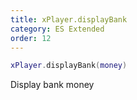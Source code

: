 ```yaml
---
title: xPlayer.displayBank
category: ES Extended
order: 12
---
```


```lua
xPlayer.displayBank(money)
```

Display bank money


